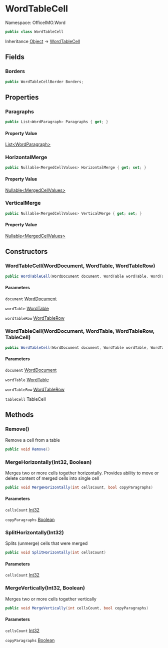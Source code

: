 # WordTableCell

Namespace: OfficeIMO.Word



```csharp
public class WordTableCell
```

Inheritance [Object](https://docs.microsoft.com/en-us/dotnet/api/system.object) → [WordTableCell](./officeimo.word.wordtablecell.md)

## Fields

### **Borders**



```csharp
public WordTableCellBorder Borders;
```

## Properties

### **Paragraphs**



```csharp
public List<WordParagraph> Paragraphs { get; }
```

#### Property Value

[List&lt;WordParagraph&gt;](https://docs.microsoft.com/en-us/dotnet/api/system.collections.generic.list-1)<br>

### **HorizontalMerge**



```csharp
public Nullable<MergedCellValues> HorizontalMerge { get; set; }
```

#### Property Value

[Nullable&lt;MergedCellValues&gt;](https://docs.microsoft.com/en-us/dotnet/api/system.nullable-1)<br>

### **VerticalMerge**



```csharp
public Nullable<MergedCellValues> VerticalMerge { get; set; }
```

#### Property Value

[Nullable&lt;MergedCellValues&gt;](https://docs.microsoft.com/en-us/dotnet/api/system.nullable-1)<br>

## Constructors

### **WordTableCell(WordDocument, WordTable, WordTableRow)**



```csharp
public WordTableCell(WordDocument document, WordTable wordTable, WordTableRow wordTableRow)
```

#### Parameters

`document` [WordDocument](./officeimo.word.worddocument.md)<br>

`wordTable` [WordTable](./officeimo.word.wordtable.md)<br>

`wordTableRow` [WordTableRow](./officeimo.word.wordtablerow.md)<br>

### **WordTableCell(WordDocument, WordTable, WordTableRow, TableCell)**



```csharp
public WordTableCell(WordDocument document, WordTable wordTable, WordTableRow wordTableRow, TableCell tableCell)
```

#### Parameters

`document` [WordDocument](./officeimo.word.worddocument.md)<br>

`wordTable` [WordTable](./officeimo.word.wordtable.md)<br>

`wordTableRow` [WordTableRow](./officeimo.word.wordtablerow.md)<br>

`tableCell` TableCell<br>

## Methods

### **Remove()**

Remove a cell from a table

```csharp
public void Remove()
```

### **MergeHorizontally(Int32, Boolean)**

Merges two or more cells together horizontally.
 Provides ability to move or delete content of merged cells into single cell

```csharp
public void MergeHorizontally(int cellsCount, bool copyParagraphs)
```

#### Parameters

`cellsCount` [Int32](https://docs.microsoft.com/en-us/dotnet/api/system.int32)<br>

`copyParagraphs` [Boolean](https://docs.microsoft.com/en-us/dotnet/api/system.boolean)<br>

### **SplitHorizontally(Int32)**

Splits (unmerge) cells that were merged

```csharp
public void SplitHorizontally(int cellsCount)
```

#### Parameters

`cellsCount` [Int32](https://docs.microsoft.com/en-us/dotnet/api/system.int32)<br>

### **MergeVertically(Int32, Boolean)**

Merges two or more cells together vertically

```csharp
public void MergeVertically(int cellsCount, bool copyParagraphs)
```

#### Parameters

`cellsCount` [Int32](https://docs.microsoft.com/en-us/dotnet/api/system.int32)<br>

`copyParagraphs` [Boolean](https://docs.microsoft.com/en-us/dotnet/api/system.boolean)<br>
